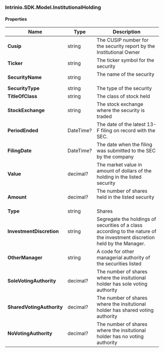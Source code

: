 [//]: # (CLASS:Intrinio.SDK.Model.InstitutionalHolding)

[//]: # (KIND:object)

### Intrinio.SDK.Model.InstitutionalHolding
#### Properties

[//]: # (START_DEFINITION)

Name | Type | Description
------------ | ------------- | -------------
**Cusip** | string | The CUSIP number for the security report by the Institutional Owner &nbsp;
**Ticker** | string | The ticker symbol for the security &nbsp;
**SecurityName** | string | The name of the security &nbsp;
**SecurityType** | string | The type of the security &nbsp;
**TitleOfClass** | string | The class of stock held &nbsp;
**StockExchange** | string | The stock exchange where the security is traded &nbsp;
**PeriodEnded** | DateTime? | The date of the latest 13-F filing on record with the SEC. &nbsp;
**FilingDate** | DateTime? | The date when the filing was submitted to the SEC by the company &nbsp;
**Value** | decimal? | The market value in amount of dollars of the holding in the listed security &nbsp;
**Amount** | decimal? | The number of shares held in the listed security &nbsp;
**Type** | string | Shares &nbsp;
**InvestmentDiscretion** | string | Segregate the holdings of securities of a class according to the nature of the investment discretion held by the Manager. &nbsp;
**OtherManager** | string | A code for other managerial authority of the securities listed &nbsp;
**SoleVotingAuthority** | decimal? | The number of shares where the insitutional holder has sole voting authority &nbsp;
**SharedVotingAuthority** | decimal? | The number of shares where the insitutional holder has shared voting authority &nbsp;
**NoVotingAuthority** | decimal? | The number of shares where the insitutional holder has no voting authority &nbsp;

[//]: # (END_DEFINITION)


